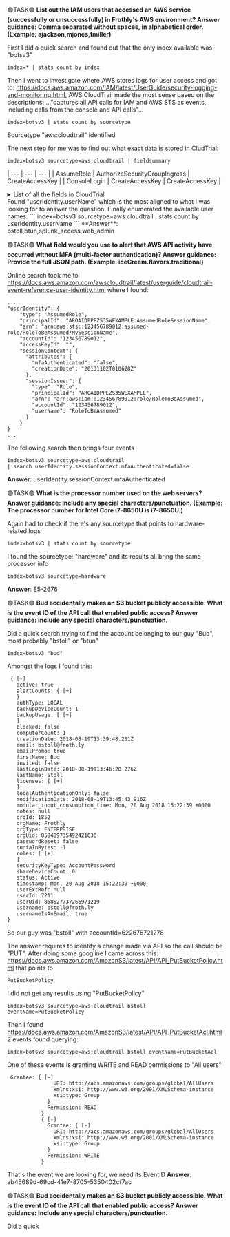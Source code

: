 🟢TASK🟢 **List out the IAM users that accessed an AWS service (successfully or unsuccessfully) in Frothly's AWS environment? Answer guidance: Comma separated without spaces, in alphabetical order. (Example: ajackson,mjones,tmiller)**  

First I did a quick search and found out that the only index available was "botsv3"
```
index=* | stats count by index
```
Then I went to investigate where AWS stores logs for user access and got to: https://docs.aws.amazon.com/IAM/latest/UserGuide/security-logging-and-monitoring.html, AWS CloudTrail made the most sense based on the descriptions: ..."captures all API calls for IAM and AWS STS as events, including calls from the console and API calls"...
```
index=botsv3 | stats count by sourcetype
```
Sourcetype "aws:cloudtrail" identified

The next step for me was to find out what exact data is stored in CludTrial:
```
index=botsv3 sourcetype=aws:cloudtrail | fieldsummary
```
| --- | --- | --- |
| AssumeRole  | AuthorizeSecurityGroupIngress  | CreateAccessKey  |
| ConsoleLogin  | CreateAccessKey  | CreateAccessKey  |
<details>
  <summary>List of all the fields in CloudTrial</summary>
  | First Header  | Second Header | Second Header |
| --- | --- | --- |
| AssumeRole  | AuthorizeSecurityGroupIngress  | CreateAccessKey  |
| ConsoleLogin  | CreateAccessKey  | CreateAccessKey  |
| --- | --- | --- |



CreateDefaultVpc
CreateLogStream
CreateTags
CreateUser
Decrypt
DeleteAccessKey
DeleteAlarms
DeregisterTargets
DescribeAccountAttributes
DescribeAddresses
DescribeAlarms
DescribeAutoScalingGroups
DescribeAvailabilityZones
DescribeClusterParameterGroups
DescribeClusterSecurityGroups
DescribeClusterSnapshots
DescribeClusterSubnetGroups
DescribeClusters
DescribeConfigRuleEvaluationStatus
DescribeConfigRules
DescribeDBInstances
DescribeDBSecurityGroups
DescribeDBSnapshotAttributes
DescribeDBSnapshots
DescribeDBSubnetGroups
DescribeEventSubscriptions
DescribeHosts
DescribeIdFormat
DescribeImages
DescribeInstanceAttribute
DescribeInstanceCreditSpecifications
DescribeInstanceStatus
DescribeInstances
DescribeKeyPairs
DescribeLaunchConfigurations
DescribeLaunchTemplateVersions
DescribeLaunchTemplates
DescribeLifecycleHooks
DescribeListeners
DescribeLoadBalancerAttributes
DescribeLoadBalancers
DescribeNetworkAcls
DescribeNetworkInterfaces
DescribePlacementGroups
DescribePolicies
DescribeReservedInstances
DescribeRouteTables
DescribeScalingActivities
DescribeSecurityGroups
DescribeSnapshots
DescribeStaleSecurityGroups
DescribeSubnets
DescribeTags
DescribeTargetGroupAttributes
DescribeTargetGroups
DescribeTargetHealth
DescribeTrails
DescribeVolumeStatus
DescribeVolumes
DescribeVolumesModifications
DescribeVpcs
GetAccountPasswordPolicy
GetAccountSummary
GetBucketAcl
GetBucketCors
GetBucketEncryption
GetBucketLifecycle
GetBucketLocation
GetBucketLogging
GetBucketNotification
GetBucketPolicy
GetBucketReplication
GetBucketRequestPayment
GetBucketTagging
GetBucketVersioning
GetBucketWebsite
GetCallerIdentity
GetComplianceDetailsByConfigRule
GetComplianceSummaryByConfigRule
GetConsoleOutput
GetConsoleScreenshot
GetSessionToken
GetUser
ListAccessKeys
ListAccountAliases
ListAssessmentRuns
ListAttachedUserPolicies
ListBuckets
ListCertificates
ListDistributions
ListFindings
ListFunctions20150331
ListGroups
ListInstanceProfiles
ListSSHPublicKeys
ListServiceSpecificCredentials
ListTagsForResource
ListUsers
PutBucketAcl
PutEvaluations
PutMetricAlarm
PutScalingPolicy
RegisterTargets
RevokeSecurityGroupIngress
RunInstances
StartAssessmentRun
TerminateInstances
UpdateAccessKey
UpdateSecurityGroupRuleDescriptionsIngress
</details>
Found "userIdentity.userName" which is the most aligned to what I was looking for to answer the question.
Finally enumerated the available user names:
```
index=botsv3 sourcetype=aws:cloudtrail | stats count by userIdentity.userName
```
**Answer**: bstoll,btun,splunk_access,web_admin

🟢TASK🟢 **What field would you use to alert that AWS API activity have occurred without MFA (multi-factor authentication)? Answer guidance: Provide the full JSON path. (Example: iceCream.flavors.traditional)**  

Online search took me to https://docs.aws.amazon.com/awscloudtrail/latest/userguide/cloudtrail-event-reference-user-identity.html where I found:
```
...
"userIdentity": {
    "type": "AssumedRole",
    "principalId": "AROAIDPPEZS35WEXAMPLE:AssumedRoleSessionName",
    "arn": "arn:aws:sts::123456789012:assumed-role/RoleToBeAssumed/MySessionName",
    "accountId": "123456789012",
    "accessKeyId": "",
    "sessionContext": {
      "attributes": {
        "mfaAuthenticated": "false",
        "creationDate": "20131102T010628Z"
      },
      "sessionIssuer": {
        "type": "Role",
        "principalId": "AROAIDPPEZS35WEXAMPLE",
        "arn": "arn:aws:iam::123456789012:role/RoleToBeAssumed",
        "accountId": "123456789012",
        "userName": "RoleToBeAssumed"
      }
    }
}
...
```
The following search then brings four events
```
index=botsv3 sourcetype=aws:cloudtrail 
| search userIdentity.sessionContext.mfaAuthenticated=false
```
**Answer**: userIdentity.sessionContext.mfaAuthenticated

🟢TASK🟢 **What is the processor number used on the web servers? Answer guidance: Include any special characters/punctuation. (Example: The processor number for Intel Core i7-8650U is i7-8650U.)**  

Again had to check if there's any sourcetype that points to hardware-related logs
```
index=botsv3 | stats count by sourcetype
```
I found the sourcetype: "hardware" and its results all bring the same processor info
```
index=botsv3 sourcetype=hardware
```
**Answer**: E5-2676

🟢TASK🟢 **Bud accidentally makes an S3 bucket publicly accessible. What is the event ID of the API call that enabled public access? Answer guidance: Include any special characters/punctuation.**  

Did a quick search trying to find the account belonging to our guy "Bud", most probably "bstoll" or "btun"
```
index=botsv3 "bud"
```
Amongst the logs I found this:
```
 { [-]
   active: true
   alertCounts: { [+]
   }
   authType: LOCAL
   backupDeviceCount: 1
   backupUsage: [ [+]
   ]
   blocked: false
   computerCount: 1
   creationDate: 2018-08-19T13:39:48.231Z
   email: bstoll@froth.ly
   emailPromo: true
   firstName: Bud
   invited: false
   lastLoginDate: 2018-08-19T13:46:20.276Z
   lastName: Stoll
   licenses: [ [+]
   ]
   localAuthenticationOnly: false
   modificationDate: 2018-08-19T13:45:43.916Z
   modular_input_consumption_time: Mon, 20 Aug 2018 15:22:39 +0000
   notes: null
   orgId: 1852
   orgName: Frothly
   orgType: ENTERPRISE
   orgUid: 858489735492421636
   passwordReset: false
   quotaInBytes: -1
   roles: [ [+]
   ]
   securityKeyType: AccountPassword
   shareDeviceCount: 0
   status: Active
   timestamp: Mon, 20 Aug 2018 15:22:39 +0000
   userExtRef: null
   userId: 7211
   userUid: 858527737266971219
   username: bstoll@froth.ly
   usernameIsAnEmail: true
} 
```
So our guy was "bstoll" with accountId=622676721278 

The answer requires to identify a change made via API so the call should be "PUT".
After doing some googline I came across this: https://docs.aws.amazon.com/AmazonS3/latest/API/API_PutBucketPolicy.html that points to
```
PutBucketPolicy
```
I did not get any results using "PutBucketPolicy"
```
index=botsv3 sourcetype=aws:cloudtrail bstoll eventName=PutBucketPolicy
```
Then I found https://docs.aws.amazon.com/AmazonS3/latest/API/API_PutBucketAcl.html 
 2 events found querying:
```
index=botsv3 sourcetype=aws:cloudtrail bstoll eventName=PutBucketAcl
```
One of these events is granting WRITE and READ permissions to "All users"
```
 Grantee: { [-]
               URI: http://acs.amazonaws.com/groups/global/AllUsers
               xmlns:xsi: http://www.w3.org/2001/XMLSchema-instance
               xsi:type: Group
             }
             Permission: READ
           }
           { [-]
             Grantee: { [-]
               URI: http://acs.amazonaws.com/groups/global/AllUsers
               xmlns:xsi: http://www.w3.org/2001/XMLSchema-instance
               xsi:type: Group
             }
             Permission: WRITE
           }
```
That's the event we are looking for, we need its EventID
**Answer**: ab45689d-69cd-41e7-8705-5350402cf7ac

🟢TASK🟢 **Bud accidentally makes an S3 bucket publicly accessible. What is the event ID of the API call that enabled public access? Answer guidance: Include any special characters/punctuation.**  

Did a quick

